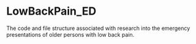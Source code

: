 # LowBackPain_ED
The code and file structure associated with research into the emergency presentations of older persons with low back pain.
